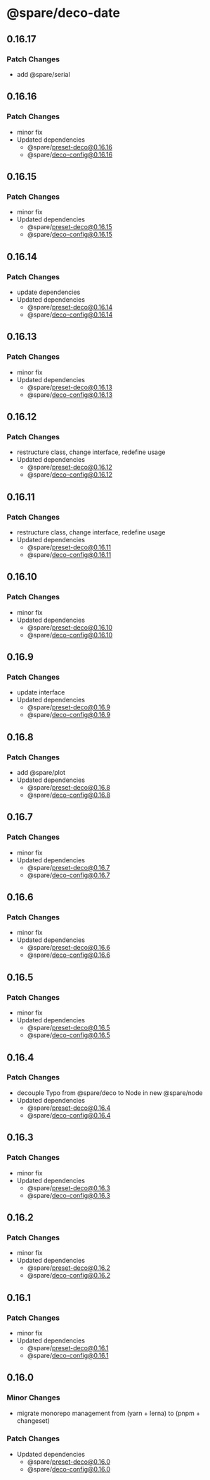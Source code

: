 # @spare/deco-date

## 0.16.17

### Patch Changes

- add @spare/serial

## 0.16.16

### Patch Changes

- minor fix
- Updated dependencies
  - @spare/preset-deco@0.16.16
  - @spare/deco-config@0.16.16

## 0.16.15

### Patch Changes

- minor fix
- Updated dependencies
  - @spare/preset-deco@0.16.15
  - @spare/deco-config@0.16.15

## 0.16.14

### Patch Changes

- update dependencies
- Updated dependencies
  - @spare/preset-deco@0.16.14
  - @spare/deco-config@0.16.14

## 0.16.13

### Patch Changes

- minor fix
- Updated dependencies
  - @spare/preset-deco@0.16.13
  - @spare/deco-config@0.16.13

## 0.16.12

### Patch Changes

- restructure class, change interface, redefine usage
- Updated dependencies
  - @spare/preset-deco@0.16.12
  - @spare/deco-config@0.16.12

## 0.16.11

### Patch Changes

- restructure class, change interface, redefine usage
- Updated dependencies
  - @spare/preset-deco@0.16.11
  - @spare/deco-config@0.16.11

## 0.16.10

### Patch Changes

- minor fix
- Updated dependencies
  - @spare/preset-deco@0.16.10
  - @spare/deco-config@0.16.10

## 0.16.9

### Patch Changes

- update interface
- Updated dependencies
  - @spare/preset-deco@0.16.9
  - @spare/deco-config@0.16.9

## 0.16.8

### Patch Changes

- add @spare/plot
- Updated dependencies
  - @spare/preset-deco@0.16.8
  - @spare/deco-config@0.16.8

## 0.16.7

### Patch Changes

- minor fix
- Updated dependencies
  - @spare/preset-deco@0.16.7
  - @spare/deco-config@0.16.7

## 0.16.6

### Patch Changes

- minor fix
- Updated dependencies
  - @spare/preset-deco@0.16.6
  - @spare/deco-config@0.16.6

## 0.16.5

### Patch Changes

- minor fix
- Updated dependencies
  - @spare/preset-deco@0.16.5
  - @spare/deco-config@0.16.5

## 0.16.4

### Patch Changes

- decouple Typo from @spare/deco to Node in new @spare/node
- Updated dependencies
  - @spare/preset-deco@0.16.4
  - @spare/deco-config@0.16.4

## 0.16.3

### Patch Changes

- minor fix
- Updated dependencies
  - @spare/preset-deco@0.16.3
  - @spare/deco-config@0.16.3

## 0.16.2

### Patch Changes

- minor fix
- Updated dependencies
  - @spare/preset-deco@0.16.2
  - @spare/deco-config@0.16.2

## 0.16.1

### Patch Changes

- minor fix
- Updated dependencies
  - @spare/preset-deco@0.16.1
  - @spare/deco-config@0.16.1

## 0.16.0

### Minor Changes

- migrate monorepo management from (yarn + lerna) to (pnpm + changeset)

### Patch Changes

- Updated dependencies
  - @spare/preset-deco@0.16.0
  - @spare/deco-config@0.16.0
